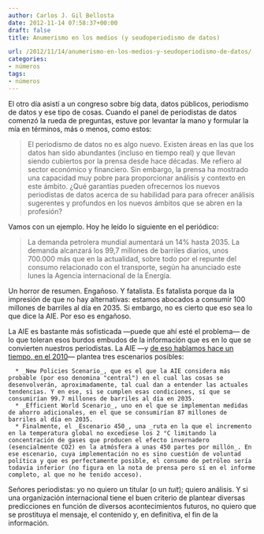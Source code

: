 ```yaml
---
author: Carlos J. Gil Bellosta
date: 2012-11-14 07:58:37+00:00
draft: false
title: Anumerismo en los medios (y seudoperiodismo de datos)

url: /2012/11/14/anumerismo-en-los-medios-y-seudoperiodismo-de-datos/
categories:
- números
tags:
- números
---
```


El otro día asistí a un congreso sobre big data, datos públicos, periodismo de datos y ese tipo de cosas. Cuando el panel de periodistas de datos comenzó la rueda de preguntas, estuve por levantar la mano y formular la mía en términos, más o menos, como estos:


<blockquote>El periodismo de datos no es algo nuevo. Existen áreas en las que los datos han sido abundantes (incluso en tiempo real) y que llevan siendo cubiertos por la prensa desde hace décadas. Me refiero al sector económico y financiero. Sin embargo, la prensa ha mostrado una capacidad muy pobre para proporcionar análisis y contexto en este ámbito. ¿Qué garantías pueden ofrecernos los nuevos periodistas de datos acerca de su habilidad para para ofrecer análisis sugerentes y profundos en los nuevos ámbitos que se abren en la profesión?</blockquote>


Vamos con un ejemplo. Hoy he leído lo siguiente en el periódico:


<blockquote>La demanda petrolera mundial aumentará un 14% hasta 2035. La demanda alcanzará los 99,7 millones de barriles diarios, unos 700.000 más que en la actualidad, sobre todo por el repunte del consumo relacionado con el transporte, según ha anunciado este lunes la Agencia internacional de la Energía.</blockquote>


Un horror de resumen. Engañoso. Y fatalista. Es fatalista porque da la impresión de que no hay alternativas: estamos abocados a consumir 100 millones de barriles al día en 2035. Si embargo, no es cierto que eso sea lo que dice la AIE. Por eso es engañoso.

La AIE es bastante más sofisticada —puede que ahí esté el problema— de lo que toleran esos burdos embudos de la información que es en lo que se convierten nuestros periodistas. La AIE —y [de eso hablamos hace un tiempo, en el 2010](http://www.datanalytics.com/blog/2011/02/03/energia-y-medio-ambiente-en-2035-algunos-numeros/)— plantea tres escenarios posibles:



	  * _New Policies Scenario_, que es el que la AIE considera más probable (por eso denomina "central") en el cual las cosas se desenvolverán, aproximadamente, tal cual dan a entender las actuales tendencias. Y en ese, si se cumplen esas condiciones, sí que se consumirían 99.7 millones de barriles al día en 2035.
	  * _Efficient World Scenario_, uno en el que se implementan medidas de ahorro adicionales, en el que se consumirían 87 millones de barriles al día en 2035.
	  * Finalmente, el _Escenario 450_, una _ruta en la que el incremento en la temperatura global no excediese los 2 °C limitando la concentración de gases que producen el efecto invernadero (esencialmente CO2) en la atmósfera a unas 450 partes por millón_. En ese escenario, cuya implementación no es sino cuestión de voluntad política y que es perfectamente posible, el consumo de petróleo sería todavía inferior (no figura en la nota de prensa pero sí en el informe completo, al que no he tenido acceso).

Señores periodistas: yo no quiero un titular (o un _tuit_); quiero análisis. Y si una organización internacional tiene el buen criterio de plantear diversas predicciones en función de diversos acontecimientos futuros, no quiero que se prostituya el mensaje, el contenido y, en definitiva, el fin de la información.
